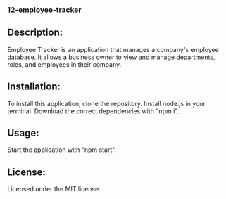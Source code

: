 ### 12-employee-tracker

## Description:

Employee Tracker is an application that manages a company's employee database.
It allows a business owner to view and manage departments, roles, and employees in their company.

## Installation:

To install this application, clone the repository. Install node.js in your terminal.
Download the correct dependencies with "npm i".

## Usage:

Start the application with "npm start".

## License:

Licensed under the MIT license.
